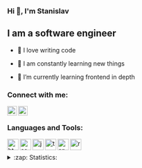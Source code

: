 ### Hi 👋, I'm Stanislav

## I am a software engineer
- 💪 I love writing code

- 🥅 I am constantly learning new things

- 🌱 I’m currently learning frontend in depth

### Connect with me:
[<img align="left" alt="Stanislav Stolbennikov | Telegram" width="22px" src="https://cdn.jsdelivr.net/npm/simple-icons@v3/icons/telegram.svg" />][telegram]
[<img align="left" alt="Stanislav Stolbennikov | Instagram" width="22px" src="https://cdn.jsdelivr.net/npm/simple-icons@v3/icons/instagram.svg" />][instagram]

<br />

### Languages and Tools:

<img align = "left" alt = "html" width = "26px" src = "https://raw.githubusercontent.com/onemarc/tech-icons/main/icons/html.svg" />
<img align = "left" alt = "css" width = "26px" src = "https://raw.githubusercontent.com/onemarc/tech-icons/main/icons/css.svg" />
<img align = "left" alt = "javascript" width = "26px" src = "https://raw.githubusercontent.com/onemarc/tech-icons/main/icons/javascript.svg" />
<img align = "left" alt = "typescript" width = "26px" src = "https://raw.githubusercontent.com/onemarc/tech-icons/main/icons/typescript.svg" />
<img align = "left" alt = "angular" width = "26px" src = "https://raw.githubusercontent.com/onemarc/tech-icons/main/icons/angular.svg" />
<img align = "left" alt = "rx js" width = "26px" src = "https://raw.githubusercontent.com/onemarc/tech-icons/main/icons/reactivex.svg" />

<br />
<br />


<details>
  <summary>:zap: Statistics: </summary>
   <img align = "left" alt = "codeSTACKr's GitHub stats" src = "https://github-readme-stats.vercel.app/api/top-langs/?username=SSE-programmer&langs_count=8&layout=compact&theme=tokyonight" />
    <img align = "left" alt = "codeSTACKr's GitHub stats" src = "https://github-readme-stats.vercel.app/api?username=SSE-programmer&show_icons=true&layout=compact&theme=tokyonight" />
</details>

[instagram]: https://www.instagram.com/sse.public
[telegram]: https://t.me/@sse_programmer
